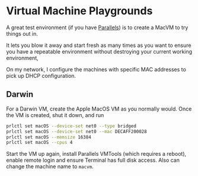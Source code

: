 # Virtual Machine Playgrounds

A great test environment (if you have [Parallels](https://www.parallels.com)) is to create a MacVM to try things out in.

It lets you blow it away and start fresh as many times as you want to ensure you have a repeatable environment without destroying your current working environment,

On my network, I configure the machines with specific MAC addresses to pick up DHCP configuration.

## Darwin

For a Darwin VM, create the Apple MacOS VM as you normally would.
Once the VM is created, shut it down, and run

```sh
prlctl set macOS --device-set net0 --type bridged
prlctl set macOS --device-set net0 --mac DECAFF200028
prlctl set macOS --memsize 16384
prlctl set macOS --cpus 4
```

Start the VM up again, install Parallels VMTools (which requires a reboot), enable remote login and ensure Terminal has full disk access. Also can change the machine name to `macvm`.
